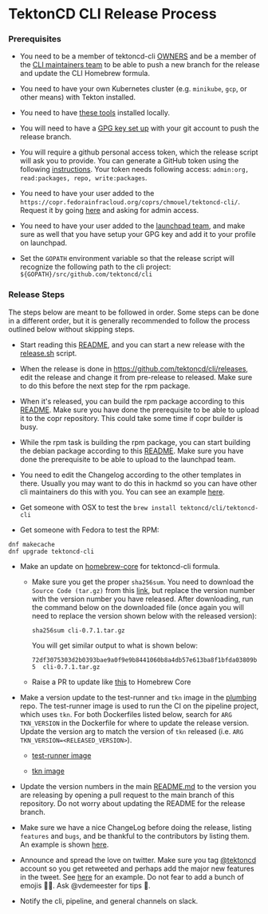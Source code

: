 # TektonCD CLI Release Process

### Prerequisites

- You need to be a member of tektoncd-cli [OWNERS](OWNERS) and be a member of the [CLI maintainers team](https://github.com/orgs/tektoncd/teams/cli-maintainers) to be able to push a new branch for the release and update the CLI Homebrew formula.

- You need to have your own Kubernetes cluster (e.g. `minikube`, `gcp`, or other means) with Tekton installed.

- You need to have [these tools](https://github.com/tektoncd/cli/blob/main/tekton/release.sh#L13y) installed locally.

- You will need to have a [GPG key set up](https://help.github.com/en/github/authenticating-to-github/managing-commit-signature-verification) with your git account to push the release branch.

- You will require a github personal access token, which the release script will ask you to provide. You can generate a GitHub token using the following
[instructions](https://help.github.com/en/github/authenticating-to-github/creating-a-personal-access-token-for-the-command-line). Your token needs following access: `admin:org, read:packages, repo, write:packages`.

- You need to have your user added to the `https://copr.fedorainfracloud.org/coprs/chmouel/tektoncd-cli/`. Request it by going [here](https://copr.fedorainfracloud.org/coprs/chmouel/tektoncd-cli/permissions/) and asking for admin access.

- You need to have your user added to the [launchpad team](https://launchpad.net/~tektoncd), and make sure as well that you have setup your GPG key and add it to your profile on launchpad.

- Set the `GOPATH` environment variable so that the release script will recognize the following path to the cli project: `${GOPATH}/src/github.com/tektoncd/cli`

### Release Steps

The steps below are meant to be followed in order. Some steps can be done in a different order, but it is generally recommended to follow the process outlined below without skipping steps.

- Start reading this [README](tekton/README.md), and you can start a new release
  with the [release.sh](tekton/release.sh) script.

- When the release is done in https://github.com/tektoncd/cli/releases, edit the
  release and change it from pre-release to released. Make sure to do this before
  the next step for the rpm package.

- When it's released, you can build the rpm package according to this
  [README](tekton/rpmbuild/README.md). Make sure you have done the prerequisite to be
  able to upload it to the copr repository. This could take some time if copr
  builder is busy.

- While the rpm task is building the rpm package, you can start building the
  debian package according to this [README](tekton/debbuild/README.md). Make sure
  you have done the prerequisite to be able to upload to the launchpad team.

- You need to edit the Changelog according to the other templates in there.
  Usually you may want to do this in hackmd so you can have other cli
  maintainers do this with you. You can see an example
  [here](https://gist.github.com/chmouel/8a837af3a592df47db9e81da8846c673).

- Get someone with OSX to test the `brew install tektoncd/cli/tektoncd-cli`

- Get someone with Fedora to test the RPM:

```shell
dnf makecache
dnf upgrade tektoncd-cli
```

- Make an update on [homebrew-core](https://github.com/Homebrew/homebrew-core/blob/master/Formula/tektoncd-cli.rb) for tektoncd-cli formula.

  * Make sure you get the proper `sha256sum`. You need to download the `Source Code (tar.gz)` from this [link](https://github.com/Homebrew/homebrew-core/blob/master/Formula/tektoncd-cli.rb#L4), but replace the version number with the version number you have released. After downloading, run the command below on the downloaded file (once again you will need to replace the version shown below with the released version):

    ```shell script
    sha256sum cli-0.7.1.tar.gz
    ```

    You will get similar output to what is shown below:

    `72df3075303d2b0393bae9a0f9e9b8441060b8a4db57e613ba8f1bfda03809b5  cli-0.7.1.tar.gz`

  * Raise a PR to update like [this](https://github.com/Homebrew/homebrew-core/pull/46492) to Homebrew Core

- Make a version update to the test-runner and `tkn` image in the [plumbing](https://github.com/tektoncd/plumbing/) repo. The test-runner image is used to run the CI on the pipeline project, which uses `tkn`. For both Dockerfiles listed below, search for `ARG TKN_VERSION` in the Dockerfile for where to update the release version. Update the version arg to match the version of `tkn` released (i.e. `ARG TKN_VERSION=<RELEASED_VERSION>`).

  * [test-runner image](https://github.com/tektoncd/plumbing/blob/main/tekton/images/test-runner/Dockerfile)

  * [tkn image](https://github.com/tektoncd/plumbing/blob/main/tekton/images/tkn/Dockerfile)

- Update the version numbers in the main [README.md](README.md) to the version you are releasing by opening a pull request to the main branch of this repository. Do not worry about updating the README for the release branch.

- Make sure we have a nice ChangeLog before doing the release, listing `features`
and `bugs`, and be thankful to the contributors by listing them. An example is shown [here](https://github.com/tektoncd/cli/releases/tag/v0.13.0).

- Announce and spread the love on twitter. Make sure you tag
  [@tektoncd](https://twitter.com/tektoncd) account so you get retweeted and
  perhaps add the major new features in the tweet. See [here](https://twitter.com/chmouel/status/1177172542144036869) for an example.
  Do not fear to add a bunch of  emojis 🎉🥳. Ask @vdemeester for tips 🤣.

- Notify the cli, pipeline, and general channels on slack.
